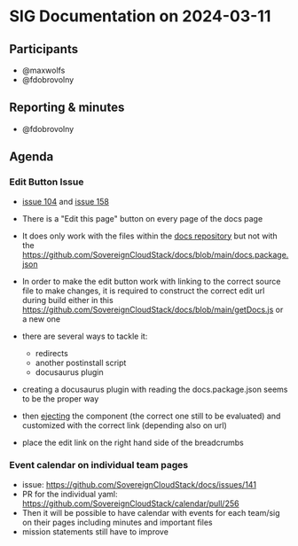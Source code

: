 # SIG Documentation on 2024-03-11

## Participants

- @maxwolfs
- @fdobrovolny

## Reporting & minutes

- @fdobrovolny

## Agenda

### Edit Button Issue

- [issue 104](https://github.com/SovereignCloudStack/docs/issues/104) and [issue 158](https://github.com/SovereignCloudStack/docs/issues/158)
- There is a "Edit this page" button on every page of the docs page
- It does only work with the files within the [docs repository](https://github.com/SovereignCloudStack/docs) but not with the <https://github.com/SovereignCloudStack/docs/blob/main/docs.package.json>
- In order to make the edit button work with linking to the correct source file to make changes, it is required to construct the correct edit url during build either in this <https://github.com/SovereignCloudStack/docs/blob/main/getDocs.js> or a new one

- there are several ways to tackle it:

  - redirects
  - another postinstall script
  - docusaurus plugin

- creating a docusaurus plugin with reading the docs.package.json seems to be the proper way
- then [ejecting](https://docusaurus.io/docs/swizzling#ejecting) the component (the correct one still to be evaluated) and customized with the correct link (depending also on url)
- place the edit link on the right hand side of the breadcrumbs

### Event calendar on individual team pages

- issue: <https://github.com/SovereignCloudStack/docs/issues/141>
- PR for the individual yaml: <https://github.com/SovereignCloudStack/calendar/pull/256>
- Then it will be possible to have calendar with events for each team/sig on their pages including minutes and important files
- mission statements still have to improve
